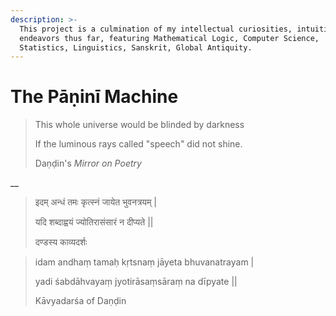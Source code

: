 ```yaml
---
description: >-
  This project is a culmination of my intellectual curiosities, intuitions, and
  endeavors thus far, featuring Mathematical Logic, Computer Science,
  Statistics, Linguistics, Sanskrit, Global Antiquity.
---
```


# The Pāṇinī Machine

> This whole universe would be blinded by darkness 
>
> If the luminous rays called "speech" did not shine. 
>
> Daṇḍin's _Mirror on Poetry_

\_\_

> इदम् अन्धं तमः कृत्स्नं जायेत भुवनत्रयम् \| 
>
> यदि शब्दाह्वयं ज्योतिरासंसारं न दीप्यते \|\| 
>
> दण्डस्य काव्यदर्शः



> idam andhaṃ tamaḥ kṛtsnaṃ jāyeta bhuvanatrayam \| 
>
> yadi śabdāhvayaṃ jyotirāsaṃsāraṃ na dīpyate \|\| 
>
> Kāvyadarśa of Daṇḍin



